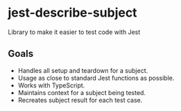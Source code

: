 # jest-describe-subject

Library to make it easier to test code with Jest

## Goals

- Handles all setup and teardown for a subject.
- Usage as close to standard Jest functions as possible.
- Works with TypeScript.
- Maintains context for a subject being tested.
- Recreates subject result for each test case.
